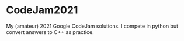 # CodeJam2021

My (amateur) 2021 Google CodeJam solutions. I compete in python but convert answers to C++ as practice.
